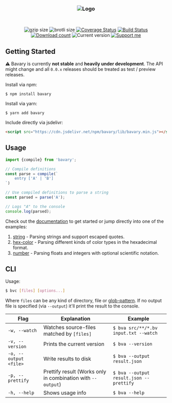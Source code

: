 <h3 align="center">
    <img src="https://user-images.githubusercontent.com/30767528/69007379-69befa00-093d-11ea-96ac-816d3e9ea6b4.png" alt="Logo">
</h3>

<br>

<p align="center">
    <img alt="gzip size" src="https://img.badgesize.io/https://cdn.jsdelivr.net/npm/bavary@0.0.3/dist/bavary.min.js?compression=gzip&style=flat-square">
    <img alt="brotli size" src="https://img.badgesize.io/https://cdn.jsdelivr.net/npm/bavary@0.0.3/dist/bavary.min.js?compression=brotli&style=flat-square">
    <a href='https://coveralls.io/github/Simonwep/bavary?branch=master'><img
       src='https://img.shields.io/coveralls/github/Simonwep/bavary?style=flat-square'
       alt='Coverage Status'/></a>
    <a href="https://travis-ci.org/Simonwep/bavary"><img
       alt="Build Status"
       src="https://img.shields.io/travis/Simonwep/bavary.svg?style=flat-square"></a>
    <a href="https://www.npmjs.com/package/bavary"><img
       alt="Download count"
       src="https://img.shields.io/npm/dm/bavary.svg?style=flat-square"></a>
    <img alt="Current version" src="https://img.shields.io/github/tag/Simonwep/bavary.svg?color=21068E&label=version&style=flat-square">
    <a href="https://www.patreon.com/simonwep"><img
       alt="Support me"
       src="https://img.shields.io/badge/patreon-support-260DD3.svg?style=flat-square"></a>
</p>


## Getting Started
⚠ Bavary is currently **not stable** and **heavily under development**.
The API might change and all `0.0.x` releases should be treated as test / preview releases.

Install via npm:
```shell
$ npm install bavary
```

Install via yarn:
```shell
$ yarn add bavary
```

Include directly via jsdelivr:
```html
<script src="https://cdn.jsdelivr.net/npm/bavary/lib/bavary.min.js"></script>
```


## Usage
```js
import {compile} from 'bavary';

// Compile definitions
const parse = compile(`
    entry ['A' | 'B']
`)

// Use compiled definitions to parse a string
const parsed = parse('A');

// Logs "A" to the console
console.log(parsed);
```

Check out the [documentation](docs/syntax.md) to get started or jump directly into one of the examples:

1. [string](docs/examples/string.md) - Parsing strings and support escaped quotes.
2. [hex-color](docs/examples/hex-color.md) - Parsing different kinds of color types in the hexadecimal format.
3. [number](docs/examples/number.md) - Parsing floats and integers with optional scientific notation.


## CLI
Usage:
```bash
$ bvc [files] [options...]
```
Where `files` can be any kind of directory, file or [glob-pattern](https://en.wikipedia.org/wiki/Glob_%28programming%29).
If no output file is specified (via `--output`) it'll print the result to the console.

| Flag | Explanation | Example |
| ---- | ----------- | ------- |
| `-w, --watch` | Watches source-files matched by `[files]` | `$ bva src/**/*.bv input.txt --watch` |
| `-v, --version` | Prints the current version | `$ bva --version` |
| `-o, --output <file>` | Write results to disk | `$ bva --output result.json` |
| `-p, --prettify` | Prettify result (Works only in combination with `--output`)  | `$ bva --output result.json --prettify` |
| `-h, --help` | Shows usage info | `$ bva --help` |
